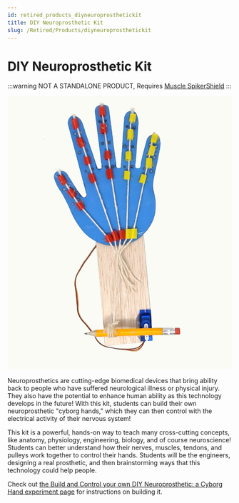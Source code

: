 ```yaml
---
id: retired_products_diyneuroprosthetickit
title: DIY Neuroprosthetic Kit
slug: /Retired/Products/diyneuroprosthetickit
---
```


# DIY Neuroprosthetic Kit #
:::warning
NOT A STANDALONE PRODUCT, Requires [Muscle SpikerShield](./musclespikershieldbundle.md) 
:::

![built](./img/DIY_Hand_Built_large.jpeg)

Neuroprosthetics are cutting-edge biomedical devices that bring ability back to people who have suffered neurological illness or physical injury. They also have the potential to enhance human ability as this technology develops in the future! With this kit, students can build their own neuroprosthetic "cyborg hands," which they can then control with the electrical activity of their nervous system!

This kit is a powerful, hands-on way to teach many cross-cutting concepts, like anatomy, physiology, engineering, biology, and of course neuroscience! Students can better understand how their nerves, muscles, tendons, and pulleys work together to control their hands. Students will be the engineers, designing a real prosthetic, and then brainstorming ways that this technology could help people.

Check out [the Build and Control your own DIY Neuroprosthetic: a Cyborg Hand experiment page](https://backyardbrains.com/experiments/DIYNeuroprosthetic) for instructions on building it.

